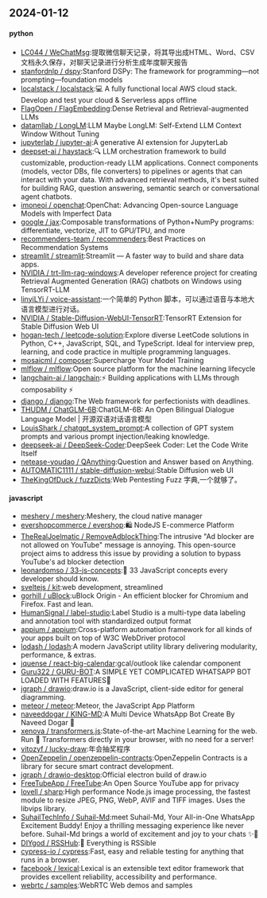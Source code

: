 ## 2024-01-12

#### python
* [LC044 / WeChatMsg](https://github.com/LC044/WeChatMsg):提取微信聊天记录，将其导出成HTML、Word、CSV文档永久保存，对聊天记录进行分析生成年度聊天报告
* [stanfordnlp / dspy](https://github.com/stanfordnlp/dspy):Stanford DSPy: The framework for programming—not prompting—foundation models
* [localstack / localstack](https://github.com/localstack/localstack):💻 A fully functional local AWS cloud stack. Develop and test your cloud & Serverless apps offline
* [FlagOpen / FlagEmbedding](https://github.com/FlagOpen/FlagEmbedding):Dense Retrieval and Retrieval-augmented LLMs
* [datamllab / LongLM](https://github.com/datamllab/LongLM):LLM Maybe LongLM: Self-Extend LLM Context Window Without Tuning
* [jupyterlab / jupyter-ai](https://github.com/jupyterlab/jupyter-ai):A generative AI extension for JupyterLab
* [deepset-ai / haystack](https://github.com/deepset-ai/haystack):🔍 LLM orchestration framework to build customizable, production-ready LLM applications. Connect components (models, vector DBs, file converters) to pipelines or agents that can interact with your data. With advanced retrieval methods, it's best suited for building RAG, question answering, semantic search or conversational agent chatbots.
* [imoneoi / openchat](https://github.com/imoneoi/openchat):OpenChat: Advancing Open-source Language Models with Imperfect Data
* [google / jax](https://github.com/google/jax):Composable transformations of Python+NumPy programs: differentiate, vectorize, JIT to GPU/TPU, and more
* [recommenders-team / recommenders](https://github.com/recommenders-team/recommenders):Best Practices on Recommendation Systems
* [streamlit / streamlit](https://github.com/streamlit/streamlit):Streamlit — A faster way to build and share data apps.
* [NVIDIA / trt-llm-rag-windows](https://github.com/NVIDIA/trt-llm-rag-windows):A developer reference project for creating Retrieval Augmented Generation (RAG) chatbots on Windows using TensorRT-LLM
* [linyiLYi / voice-assistant](https://github.com/linyiLYi/voice-assistant):一个简单的 Python 脚本，可以通过语音与本地大语言模型进行对话。
* [NVIDIA / Stable-Diffusion-WebUI-TensorRT](https://github.com/NVIDIA/Stable-Diffusion-WebUI-TensorRT):TensorRT Extension for Stable Diffusion Web UI
* [hogan-tech / leetcode-solution](https://github.com/hogan-tech/leetcode-solution):Explore diverse LeetCode solutions in Python, C++, JavaScript, SQL, and TypeScript. Ideal for interview prep, learning, and code practice in multiple programming languages.
* [mosaicml / composer](https://github.com/mosaicml/composer):Supercharge Your Model Training
* [mlflow / mlflow](https://github.com/mlflow/mlflow):Open source platform for the machine learning lifecycle
* [langchain-ai / langchain](https://github.com/langchain-ai/langchain):⚡ Building applications with LLMs through composability ⚡
* [django / django](https://github.com/django/django):The Web framework for perfectionists with deadlines.
* [THUDM / ChatGLM-6B](https://github.com/THUDM/ChatGLM-6B):ChatGLM-6B: An Open Bilingual Dialogue Language Model | 开源双语对话语言模型
* [LouisShark / chatgpt_system_prompt](https://github.com/LouisShark/chatgpt_system_prompt):A collection of GPT system prompts and various prompt injection/leaking knowledge.
* [deepseek-ai / DeepSeek-Coder](https://github.com/deepseek-ai/DeepSeek-Coder):DeepSeek Coder: Let the Code Write Itself
* [netease-youdao / QAnything](https://github.com/netease-youdao/QAnything):Question and Answer based on Anything.
* [AUTOMATIC1111 / stable-diffusion-webui](https://github.com/AUTOMATIC1111/stable-diffusion-webui):Stable Diffusion web UI
* [TheKingOfDuck / fuzzDicts](https://github.com/TheKingOfDuck/fuzzDicts):Web Pentesting Fuzz 字典,一个就够了。

#### javascript
* [meshery / meshery](https://github.com/meshery/meshery):Meshery, the cloud native manager
* [evershopcommerce / evershop](https://github.com/evershopcommerce/evershop):🛍️ NodeJS E-commerce Platform
* [TheRealJoelmatic / RemoveAdblockThing](https://github.com/TheRealJoelmatic/RemoveAdblockThing):The intrusive "Ad blocker are not allowed on YouTube" message is annoying. This open-source project aims to address this issue by providing a solution to bypass YouTube's ad blocker detection
* [leonardomso / 33-js-concepts](https://github.com/leonardomso/33-js-concepts):📜 33 JavaScript concepts every developer should know.
* [sveltejs / kit](https://github.com/sveltejs/kit):web development, streamlined
* [gorhill / uBlock](https://github.com/gorhill/uBlock):uBlock Origin - An efficient blocker for Chromium and Firefox. Fast and lean.
* [HumanSignal / label-studio](https://github.com/HumanSignal/label-studio):Label Studio is a multi-type data labeling and annotation tool with standardized output format
* [appium / appium](https://github.com/appium/appium):Cross-platform automation framework for all kinds of your apps built on top of W3C WebDriver protocol
* [lodash / lodash](https://github.com/lodash/lodash):A modern JavaScript utility library delivering modularity, performance, & extras.
* [jquense / react-big-calendar](https://github.com/jquense/react-big-calendar):gcal/outlook like calendar component
* [Guru322 / GURU-BOT](https://github.com/Guru322/GURU-BOT):A SIMPLE YET COMPLICATED WHATSAPP BOT LOADED WITH FEATURES🚩
* [jgraph / drawio](https://github.com/jgraph/drawio):draw.io is a JavaScript, client-side editor for general diagramming.
* [meteor / meteor](https://github.com/meteor/meteor):Meteor, the JavaScript App Platform
* [naveeddogar / KING-MD](https://github.com/naveeddogar/KING-MD):A Multi Device WhatsApp Bot Create By Naveed Dogar 🍁
* [xenova / transformers.js](https://github.com/xenova/transformers.js):State-of-the-art Machine Learning for the web. Run 🤗 Transformers directly in your browser, with no need for a server!
* [vitozyf / lucky-draw](https://github.com/vitozyf/lucky-draw):年会抽奖程序
* [OpenZeppelin / openzeppelin-contracts](https://github.com/OpenZeppelin/openzeppelin-contracts):OpenZeppelin Contracts is a library for secure smart contract development.
* [jgraph / drawio-desktop](https://github.com/jgraph/drawio-desktop):Official electron build of draw.io
* [FreeTubeApp / FreeTube](https://github.com/FreeTubeApp/FreeTube):An Open Source YouTube app for privacy
* [lovell / sharp](https://github.com/lovell/sharp):High performance Node.js image processing, the fastest module to resize JPEG, PNG, WebP, AVIF and TIFF images. Uses the libvips library.
* [SuhailTechInfo / Suhail-Md](https://github.com/SuhailTechInfo/Suhail-Md):meet Suhail-Md, Your All-in-One WhatsApp Excitement Buddy! Enjoy a thrilling messaging experience like never before. Suhail-Md brings a world of excitement and joy to your chats ✨🤖
* [DIYgod / RSSHub](https://github.com/DIYgod/RSSHub):🍰 Everything is RSSible
* [cypress-io / cypress](https://github.com/cypress-io/cypress):Fast, easy and reliable testing for anything that runs in a browser.
* [facebook / lexical](https://github.com/facebook/lexical):Lexical is an extensible text editor framework that provides excellent reliability, accessibility and performance.
* [webrtc / samples](https://github.com/webrtc/samples):WebRTC Web demos and samples
